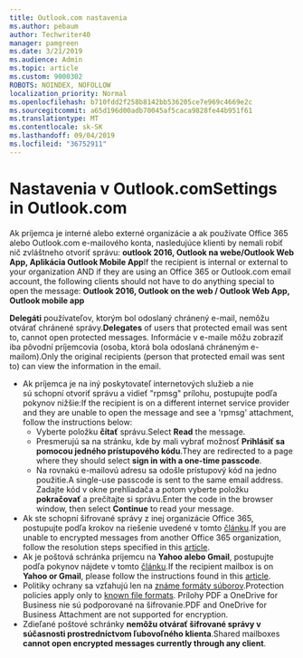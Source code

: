 ```yaml
---
title: Outlook.com nastavenia
ms.author: pebaum
author: Techwriter40
manager: pamgreen
ms.date: 3/21/2019
ms.audience: Admin
ms.topic: article
ms.custom: 9000302
ROBOTS: NOINDEX, NOFOLLOW
localization_priority: Normal
ms.openlocfilehash: b710fdd2f258b8142bb536205ce7e969c4669e2c
ms.sourcegitcommit: a65d196d00adb70045af5caca9828fe44b951f61
ms.translationtype: MT
ms.contentlocale: sk-SK
ms.lasthandoff: 09/04/2019
ms.locfileid: "36752911"
---
```

# <a name="settings-in-outlookcom"></a><span data-ttu-id="59fba-102">Nastavenia v Outlook.com</span><span class="sxs-lookup"><span data-stu-id="59fba-102">Settings in Outlook.com</span></span>

<span data-ttu-id="59fba-103">Ak príjemca je interné alebo externé organizácie a ak používate Office 365 alebo Outlook.com e-mailového konta, nasledujúce klienti by nemali robiť nič zvláštneho otvoriť správu: **outlook 2016, Outlook na webe/Outlook Web App, Aplikácia Outlook Mobile App**</span><span class="sxs-lookup"><span data-stu-id="59fba-103">If the recipient is internal or external to your organization AND if they are using an Office 365 or Outlook.com email account, the following clients should not have to do anything special to open the message: **Outlook 2016, Outlook on the web / Outlook Web App, Outlook mobile app**</span></span>

<span data-ttu-id="59fba-104">**Delegáti** používateľov, ktorým bol odoslaný chránený e-mail, nemôžu otvárať chránené správy.</span><span class="sxs-lookup"><span data-stu-id="59fba-104">**Delegates** of users that protected email was sent to, cannot open protected messages.</span></span> <span data-ttu-id="59fba-105">Informácie v e-maile môžu zobraziť iba pôvodní príjemcovia (osoba, ktorá bola odoslaná chráneným e-mailom).</span><span class="sxs-lookup"><span data-stu-id="59fba-105">Only the original recipients (person that protected email was sent to) can view the information in the email.</span></span>

- <span data-ttu-id="59fba-106">Ak príjemca je na iný poskytovateľ internetových služieb a nie sú&nbsp;schopní otvoriť správu a vidieť "rpmsg" prílohu, postupujte podľa pokynov nižšie:</span><span class="sxs-lookup"><span data-stu-id="59fba-106">If the recipient is on a different internet service provider and they are&nbsp;unable to open the message and see a 'rpmsg' attachment, follow the instructions below:</span></span>
    - <span data-ttu-id="59fba-107">Vyberte položku **čítať** správu.</span><span class="sxs-lookup"><span data-stu-id="59fba-107">Select **Read** the message.</span></span>
    - <span data-ttu-id="59fba-108">Presmerujú sa na stránku, kde by mali vybrať možnosť **Prihlásiť sa pomocou jedného prístupového kódu**.</span><span class="sxs-lookup"><span data-stu-id="59fba-108">They are redirected to a page where they should select **sign in with a one-time passcode**.</span></span>
    - <span data-ttu-id="59fba-109">Na rovnakú e-mailovú adresu sa odošle prístupový kód na jedno použitie.</span><span class="sxs-lookup"><span data-stu-id="59fba-109">A single-use passcode is sent to the same email address.</span></span> <span data-ttu-id="59fba-110">Zadajte kód v okne prehliadača a potom vyberte položku **pokračovať** a prečítajte si správu.</span><span class="sxs-lookup"><span data-stu-id="59fba-110">Enter the code in the browser window, then select **Continue** to read your message.</span></span>
- <span data-ttu-id="59fba-111">Ak ste schopní šifrované správy z inej organizácie Office 365, postupujte podľa krokov na riešenie uvedené v tomto [článku](https://support.office.com/article/known-issues-opening-irm-protected-emails-sent-from-users-in-other-office-365-organizations-0dec0593-a05d-4aa2-8445-9311ebab3164).</span><span class="sxs-lookup"><span data-stu-id="59fba-111">If you are unable to encrypted messages from another Office 365 organization, follow the resolution steps specified in this [article](https://support.office.com/article/known-issues-opening-irm-protected-emails-sent-from-users-in-other-office-365-organizations-0dec0593-a05d-4aa2-8445-9311ebab3164).</span></span>
- <span data-ttu-id="59fba-112">Ak je poštová schránka príjemcu na **Yahoo alebo Gmail**, postupujte podľa pokynov</span> nájdete v tomto [článku](https://support.office.com/article/how-do-i-open-a-protected-message-1157a286-8ecc-4b1e-ac43-2a608fbf3098).</span><span class="sxs-lookup"><span data-stu-id="59fba-112">If the recipient mailbox is on **Yahoo or Gmail**, please follow the instructions</span> found in this [article](https://support.office.com/article/how-do-i-open-a-protected-message-1157a286-8ecc-4b1e-ac43-2a608fbf3098).</span></span>
- <span data-ttu-id="59fba-113">Politiky ochrany sa vzťahujú len na [známe formáty súborov](https://docs.microsoft.com/azure/information-protection/rms-client/client-admin-guide-file-types).</span><span class="sxs-lookup"><span data-stu-id="59fba-113">Protection policies apply only to [known file formats](https://docs.microsoft.com/azure/information-protection/rms-client/client-admin-guide-file-types).</span></span> <span data-ttu-id="59fba-114">Prílohy PDF a OneDrive for Business nie sú podporované na šifrovanie.</span><span class="sxs-lookup"><span data-stu-id="59fba-114">PDF and OneDrive for Business Attachment are not supported for encryption.</span></span>
- <span data-ttu-id="59fba-115">Zdieľané poštové schránky **nemôžu otvárať šifrované správy v súčasnosti prostredníctvom ľubovoľného klienta**.</span><span class="sxs-lookup"><span data-stu-id="59fba-115">Shared mailboxes **cannot open encrypted messages currently through any client**.</span></span> 

